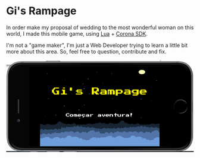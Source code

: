 # Gi's Rampage #

In order make my proposal of wedding to the most wonderful woman on this world, I made this mobile game, using [Lua](http://www.lua.org/) + [Corona SDK](https://coronalabs.com/products/corona-sdk/).

I'm not a "game maker", I'm just a Web Developer trying to learn a little bit more about this area. So, feel free to question, contribute and fix.

![Screen Shot 2015-06-20 at 12.17.19 AM.png](https://raw.githubusercontent.com/kplaube/Gi-s-Rampage/master/docs/screenshot.png)
